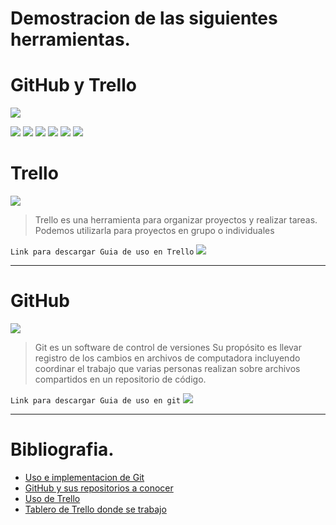 # Demostracion de las siguientes herramientas.

# GitHub y Trello

![](https://blog.trello.com/hs-fs/hubfs/Imported_Blog_Media/trello_github-1024x512-2.png?width=1024&height=512&name=trello_github-1024x512-2.png)

![](https://img.shields.io/github/stars/pandao/editor.md.svg) ![](https://img.shields.io/github/forks/pandao/editor.md.svg) ![](https://img.shields.io/github/tag/pandao/editor.md.svg) ![](https://img.shields.io/github/release/pandao/editor.md.svg) ![](https://img.shields.io/github/issues/pandao/editor.md.svg) ![](https://img.shields.io/bower/v/editor.md.svg)

 
# Trello

![](https://th.bing.com/th/id/R.88c5a89c43370d1fa8f95bcbb32be92b?rik=04qTKLmkMXqnLw&riu=http%3a%2f%2fblog.trello.com%2fwp-content%2fuploads%2f2011%2f09%2f03-Trello-300x1731.png&ehk=fxziI023AfE6gyGnR13wrEp4kZ5GSTwb4LbIUQwbK8g%3d&risl=&pid=ImgRaw&r=0)


> Trello es una herramienta para organizar proyectos y 
    realizar tareas. Podemos utilizarla para proyectos en 
	grupo o individuales

`Link para descargar Guia de uso en Trello`
![](https://drevox.000webhostapp.com/trello.png)

_______________________

# GitHub

![](https://1000marcas.net/wp-content/uploads/2021/06/Git-Logo-1280x800.png)

>Git es un software de control de versiones
Su propósito es llevar registro de los cambios en archivos de computadora incluyendo coordinar el trabajo que varias personas realizan sobre archivos compartidos en un repositorio de código.

`Link para descargar Guia de uso en git`
![](https://drevox.000webhostapp.com/Git.png)
_____________________
# Bibliografia.

- [Uso e implementacion de Git ](https://youtu.be/vlCXdvcgiE0)
- [GitHub y sus repositorios a conocer](https://youtu.be/44ziZ12rJwU)
- [Uso de Trello ](https://youtu.be/PvggrbuZA9Y)
- [Tablero de Trello donde se trabajo](https://trello.com/b/9cqQUJXh/pruebasoftware)
